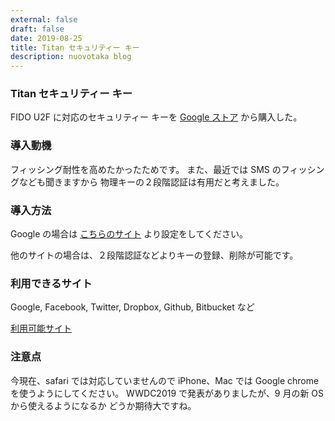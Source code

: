 ```yaml
---
external: false
draft: false
date: 2019-08-25
title: Titan セキュリティー キー
description: nuovotaka blog
---
```


### Titan セキュリティー キー

FIDO U2F に対応のセキュリティー キーを
[Google ストア](https://store.google.com/product/titan_security_key_kit)
から購入した。

### 導入動機

フィッシング耐性を高めたかったためです。
また、最近では SMS のフィッシングなども聞きますから
物理キーの２段階認証は有用だと考えました。

### 導入方法

Google の場合は
[こちらのサイト](https://support.google.com/titansecuritykey/answer/6103523?hl=ja&ref_topic=9115486)
より設定をしてください。

他のサイトの場合は、２段階認証などよりキーの登録、削除が可能です。

### 利用できるサイト

Google, Facebook, Twitter, Dropbox, Github, Bitbucket など

[利用可能サイト](https://www.dongleauth.info)

### 注意点

今現在、safari では対応していませんので iPhone、Mac では
Google chrome を使うようにしてください。
WWDC2019 で発表がありましたが、9 月の新 OS から使えるようになるか
どうか期待大ですね。
